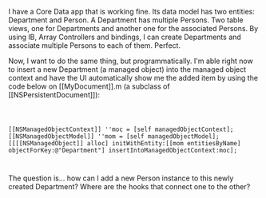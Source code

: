 I have a Core Data app that is working fine. Its data model has two entities: Department and Person. A Department has multiple Persons. Two table views, one for Departments and another one for the associated Persons. By using IB, Array Controllers and bindings, I can create Departments and associate multiple Persons to each of them. Perfect.

Now, I want to do the same thing, but programmatically. I'm able right now to insert a new Department (a managed object) into the managed object context and have the UI automatically show me the added item by using the code below on [[MyDocument]].m (a subclass of [[NSPersistentDocument]]):

<code>

[[NSManagedObjectContext]] ''moc = [self managedObjectContext];
[[NSManagedObjectModel]] ''mom = [self managedObjectModel];
[[[[NSManagedObject]] alloc] initWithEntity:[[mom entitiesByName] objectForKey:@"Department"] insertIntoManagedObjectContext:moc];

</code>

The question is... how can I add a new Person instance to this newly created Department? Where are the hooks that connect one to the other?